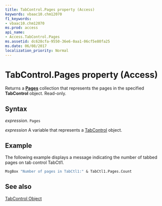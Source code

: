 ```yaml
---
title: TabControl.Pages property (Access)
keywords: vbaac10.chm12070
f1_keywords:
- vbaac10.chm12070
ms.prod: access
api_name:
- Access.TabControl.Pages
ms.assetid: dc628cfa-9550-36e6-0aa1-06cf5e80fa25
ms.date: 06/08/2017
localization_priority: Normal
---
```



# TabControl.Pages property (Access)

Returns a  **[Pages](Access.Pages.md)** collection that represents the pages in the specified **TabControl** object. Read-only.


## Syntax

_expression_. `Pages`

_expression_ A variable that represents a [TabControl](Access.TabControl.md) object.


## Example

The following example displays a message indicating the number of tabbed pages on tab control TabCtl1.


```vb
MsgBox "Number of pages in TabCtl1:" & TabCtl1.Pages.Count
```


## See also


[TabControl Object](Access.TabControl.md)

